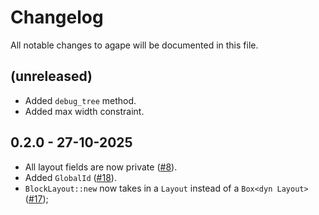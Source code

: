 # Changelog

All notable changes to agape will be documented in this file.

## (unreleased)
- Added `debug_tree` method.
- Added max width constraint.

## 0.2.0 - 27-10-2025

- All layout fields are now private ([#8](https://github.com/snubwoody/cascada/pull/8)).
- Added `GlobalId` ([#18](https://github.com/snubwoody/cascada/pull/18)).
- `BlockLayout::new` now takes in a `Layout` instead of a `Box<dyn Layout>` ([#17](https://github.com/snubwoody/cascada/pull/17));
